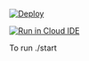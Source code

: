 [![Deploy](https://www.herokucdn.com/deploy/button.png)](https://heroku.com/deploy)

[![Run in Cloud IDE](https://codenvy.com/site/images/logo@3x.png)](https://beta.codenvy.com/f?name=spring-ecommerce&user=babkamen)


To run 
./start
